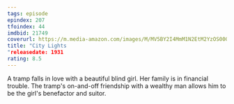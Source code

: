 ```yaml
---
tags: episode
epindex: 207
tfoindex: 44
imdbid: 21749
coverurl: https://m.media-amazon.com/images/M/MV5BY2I4MmM1N2EtM2YzOS00OWUzLTkzYzctNDc5NDg2N2IyODJmXkEyXkFqcGdeQXVyNzkwMjQ5NzM@._V1_SX202_CR0,0,202,300_.jpg
title: "City Lights
"releasedate: 1931
rating: 8.5
---
```


A tramp falls in love with a beautiful blind girl. Her family is in financial trouble. The tramp's on-and-off friendship with a wealthy man allows him to be the girl's benefactor and suitor.